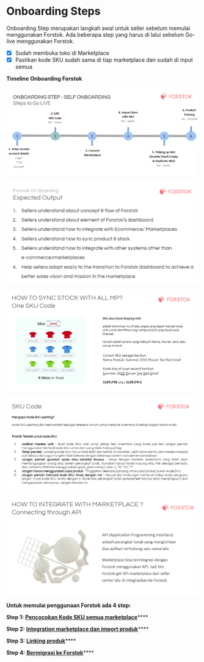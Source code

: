 # Onboarding Steps

Onboarding Step merupakan langkah awal untuk seller sebelum memulai menggunakan Forstok. Ada beberapa step yang harus di lalui sebelum Go-live menggunakan Forstok.

* [x] Sudah membuka toko di Marketplace
* [x] Pastikan kode SKU sudah sama di tiap marketplace dan sudah di input semua

**Timeline Onboarding Forstok**

![](../../.gitbook/assets/image%20%28130%29.png)

![](../../.gitbook/assets/image%20%28377%29.png)

![](../../.gitbook/assets/image%20%28376%29.png)

![](../../.gitbook/assets/image%20%28380%29.png)

![](../../.gitbook/assets/image%20%28384%29.png)

**Untuk memulai penggunaan Forstok ada 4 step:**

**Step 1:** [**Pencocokan Kode SKU semua marketplace**](step-1.md)\*\*\*\*

**Step 2:** [**Integration marketplace dan import produk**](integrasi-marketplace.md)\*\*\*\*

**Step 3:** [**Linking produk**](3.-linking-produk.md)\*\*\*\*

**Step 4:** [**Bermigrasi ke Forstok**](migrate-to-forstok.md)\*\*\*\*

